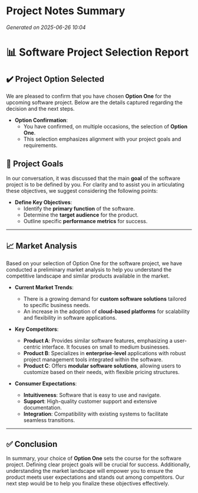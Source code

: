 # Project Notes Summary

*Generated on 2025-06-26 10:04*

# 📊 **Software Project Selection Report**

## ✔️ **Project Option Selected**
We are pleased to confirm that you have chosen **Option One** for the upcoming software project. Below are the details captured regarding the decision and the next steps.

- **Option Confirmation**: 
  - You have confirmed, on multiple occasions, the selection of **Option One**.
  - This selection emphasizes alignment with your project goals and requirements.

## 🎯 **Project Goals**
In our conversation, it was discussed that the main **goal** of the software project is to be defined by you. For clarity and to assist you in articulating these objectives, we suggest considering the following points:

- **Define Key Objectives**:
  - Identify the **primary function** of the software.
  - Determine the **target audience** for the product.
  - Outline specific **performance metrics** for success.

---

## 📈 **Market Analysis**
Based on your selection of Option One for the software project, we have conducted a preliminary market analysis to help you understand the competitive landscape and similar products available in the market.

- **Current Market Trends**:
    - There is a growing demand for **custom software solutions** tailored to specific business needs.
    - An increase in the adoption of **cloud-based platforms** for scalability and flexibility in software applications.

- **Key Competitors**:
    - **Product A**: Provides similar software features, emphasizing a user-centric interface. It focuses on small to medium businesses.
    - **Product B**: Specializes in **enterprise-level** applications with robust project management tools integrated within the software.
    - **Product C**: Offers **modular software solutions**, allowing users to customize based on their needs, with flexible pricing structures.

- **Consumer Expectations**:
    - **Intuitiveness**: Software that is easy to use and navigate.
    - **Support**: High-quality customer support and extensive documentation.
    - **Integration**: Compatibility with existing systems to facilitate seamless transitions.

---

## ✅ **Conclusion**
In summary, your choice of **Option One** sets the course for the software project. Defining clear project goals will be crucial for success. Additionally, understanding the market landscape will empower you to ensure the product meets user expectations and stands out among competitors. Our next step would be to help you finalize these objectives effectively.
